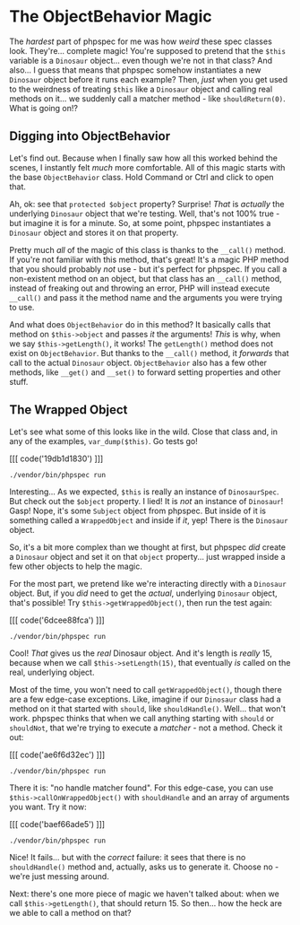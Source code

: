 # The ObjectBehavior Magic

The *hardest* part of phpspec for me was how *weird* these spec classes look. They're...
complete magic! You're supposed to pretend that the `$this` variable is
a `Dinosaur` object... even though we're not in that class? And also... I guess
that means that phpspec somehow instantiates a new `Dinosaur` object before it
runs each example? Then, *just* when you get used to the weirdness of treating
`$this` like a `Dinosaur` object and calling real methods on it... we suddenly
call a matcher method - like `shouldReturn(0)`. What is going on!?

## Digging into ObjectBehavior

Let's find out. Because when I finally saw how all this worked behind the scenes,
I instantly felt *much* more comfortable. All of this magic starts with the base
`ObjectBehavior` class. Hold Command or Ctrl and click to open that.

Ah, ok: see that `protected $object` property? Surprise! *That* is *actually* the
underlying `Dinosaur` object that we're testing. Well, that's not 100% true - but
imagine it is for a minute. So, at some point, phpspec instantiates a `Dinosaur`
object and stores it on that property.

Pretty much *all* of the magic of this class is thanks to the `__call()` method.
If you're not familiar with this method, that's great! It's a magic PHP method
that you should probably *not* use - but it's perfect for phpspec. If you call a
non-existent method on an object, but that class has an `__call()` method, instead
of freaking out and throwing an error, PHP will instead execute `__call()` and pass
it the method name and the arguments you were trying to use.

And what does `ObjectBehavior` do in this method? It basically calls that method
on `$this->object` and passes *it* the arguments! *This* is why, when we say
`$this->getLength()`, it works! The `getLength()` method does not exist on
`ObjectBehavior`. But thanks to the `__call()` method, it *forwards* that call
to the actual `Dinosaur` object. `ObjectBehavior` also has a few other methods,
like `__get()` and `__set()` to forward setting properties and other stuff.

## The Wrapped Object

Let's see what some of this looks like in the wild. Close that class and, in any
of the examples, `var_dump($this)`. Go tests go!

[[[ code('19db1d1830') ]]]

```terminal-silent
./vendor/bin/phpspec run
```

Interesting... As we expected, `$this` is really an instance of `DinosaurSpec`. But
check out the `$object` property. I lied! It is *not* an instance of `Dinosaur`!
Gasp! Nope, it's some `Subject` object from phpspec. But inside of it is something
called a `WrappedObject` and inside if *it*, yep! There is the `Dinosaur` object.

So, it's a bit more complex than we thought at first, but phpspec *did* create
a `Dinosaur` object and set it on that `object` property... just wrapped inside a
few other objects to help the magic.

For the most part, we pretend like we're interacting directly with a `Dinosaur`
object. But, if you *did* need to get the *actual*, underlying `Dinosaur` object,
that's possible! Try `$this->getWrappedObject()`, then run the test again:

[[[ code('6dcee88fca') ]]]

```terminal-silent
./vendor/bin/phpspec run
```

Cool! *That* gives us the *real* Dinosaur object. And it's length is *really*
15, because when we call `$this->setLength(15)`, that eventually *is* called on
the real, underlying object.

Most of the time, you won't need to call `getWrappedObject()`, though there are
a few edge-case exceptions. Like, imagine if our `Dinosaur` class had a method
on it that started with `should`, like `shouldHandle()`. Well... that won't work.
phpspec thinks that when we call anything starting with `should` or `shouldNot`,
that we're trying to execute a *matcher* - not a method. Check it out:

[[[ code('ae6f6d32ec') ]]]

```terminal-silent
./vendor/bin/phpspec run
```

There it is: "no handle matcher found". For this edge-case, you can use
`$this->callOnWrappedObject()` with `shouldHandle` and an array of arguments you
want. Try it now:

[[[ code('baef66ade5') ]]]

```terminal-silent
./vendor/bin/phpspec run
```

Nice! It fails... but with the *correct* failure: it sees that there is no
`shouldHandle()` method and, actually, asks us to generate it. Choose no - we're
just messing around.

Next: there's one more piece of magic we haven't talked about: when we call
`$this->getLength()`, that should return 15. So then... how the heck are we able
to call a method on that?
